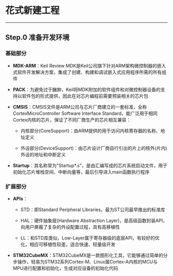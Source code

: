 # 花式新建工程
---
## Step.0 准备开发环境

### 基础部分

+ **MDK-ARM**：Keil Review MDK是Keil公司旗下针对ARM架构微控制器的嵌入式软件开发解决方案，集成了创建、构建和调试嵌入式应用程序所需的所有组件

+ **PACK**：为避免过于臃肿，Keil将MDK附加的软件组件和对微控制器设备的支持以软件包的形式提供，因此在对芯片编程前需要预装相关的芯片包

+ **CMSIS**：CMSIS文件是ARM公司与芯片厂商建立的一套标准，全称CortexMicroController Software Interface Standard，能广泛用于相同Cortex内核的芯片，保证了不同厂商生产的芯片相互兼容：

  - 内核部分(CoreSupport)：由ARM提供的用于访问内核寄存器的名称、地址定义

  - 外设部分(DeviceSupport)：由芯片设计厂商自行引出的片上的核外(片内)外设的地址和中断定义

+ **Startup**：其名称常为"Startup*.s"，是由汇编写成的芯片系统启动文件，用于初始化芯片堆栈空间、中断向量等，最后引导进入main函数执行程序

### 扩展部分

* **APIs**：

  * STD：即Standard Peripheral Libraries，最为ST公司最早推出的标准库
  
  * HAL：硬件抽象层(Hardware Abstraction Layer)，是高级函数封装API，向用户屏蔽了复杂的外设配置过程，具有高移植性
  
  * LL：和STD库类似，Low-Layer属于寄存器级的底层API，有较好的优化，相应可移植性较差，适合快速、轻量级开发
  
* **STM32CubeMX**：STM32CubeMX是一款图形化工具，它能够通过简单的分步操作，轻易为STM32系列Cortex-M、Linux属Cortex-A内核的MCU与MPU进行配置和初始化，生成对应设备的初始化代码
